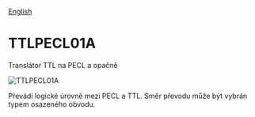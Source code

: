 
[English](./README.md)
<!--- module --->
# TTLPECL01A
<!--- Emodule --->

<!--- subtitle --->Translátor TTL na PECL a opačně <!--- Esubtitle --->

![TTLPECL01A](/doc/img/TTLPECL01A_top_big2.jpg)

<!--- description --->Převádí logické úrovně mezi PECL a TTL. Směr převodu může být vybrán typem osazeného obvodu.<!--- Edescription --->
            